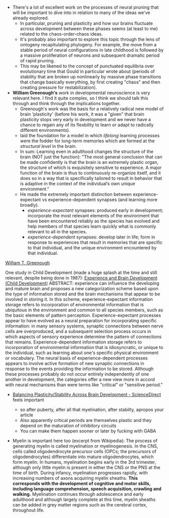 - There's a lot of excellent work on the processes of neural pruning that will be important to dive into in relation to many of the ideas we've already explored. 
    - In particular, pruning and plasticity and how our brains fluctuate across development between these phases seems (at least to me) related to the chaos-order-chaos ideas. 
    - It's probably also important to explore this topic through the lens of ontogeny recapitulating phylogeny. For example, the move from a stable period of neural configurations in late childhood is followed by a massive proliferation of neurons and subsequent dramatic period of rapid pruning. 
    - This may be likened to the concept of punctuated equilibria over evolutionary time that Gould in particular wrote about (periods of stability that are broken up nonlinearly by massive phase transitions that change basically everything, by first creating "chaos" and then creating pressure for restabilization). 
- **William Greenough's** work in developmental neuroscience is very relevant here. I find it quite complex, so I think we should talk this through and think through the implications together. 
    - Greenough's work was the basis for a relatively radical new model of brain 'plasticity' (before his work, it was a "given" that brain plasticity stops very early in development and we never have a chance to regain any of its flexbility to learn or adapt to radically different environments). 
    - laid the foundation for a model in which _lifelong_ learning processes were the fodder for long-term memories which are formed at the _structural level_ in the brain. 
    - In sum: Learning even in adulthood changes the structure of the brain (NOT just the function): "The most general conclusion that can be made confidently is that the brain is an extremely plastic organ, the structure of which is exquisitely sensitive to experience. A major function of the brain is thus to continuously re-organize itself, and it does so in a way that is specifically tailored to result in behavior that is adaptive in the context of the individual’s own unique environment."
    - He made the extremely important distinction between experience-expectant vs experience-dependent synapses (and learning more broadly).       
       - _experience-expectant_ synapses: produced early in development; incorporate the most relevant elements of the environment that have been encountered reliably as the species has evolved and help members of that species learn quickly what is commonly relevant to all in the species. 
       - _experience-dependent_ synapses: develop later in life; form in response to experiences that result in memories that are specific to that individual, and the unique environment encountered by that individual.

[William T. Greenough](https://en.wikipedia.org/wiki/William_T._Greenough)

One study in Child Development (made a huge splash at the time and still relevant, despite being done in 1987): [Experience and Brain Development (Child Development)](https://www.jstor.org/stable/1130197?seq=1) 
ABSTRACT: experience can influence the developing and mature brain and proposes a new categorization scheme based upon the type of information stored and the brain mechanisms that appear to be involved in storing it. In this scheme, experience-expectant information storage refers to incorporation of environmental information that is ubiquitous in the environment and common to all species members, such as the basic elements of pattern perception. Experience-expectant processes appear to have evolved as a neural preparation for incorporating specific information: in many sensory systems, synaptic connections between nerve cells are overproduced, and a subsequent selection process occurs in which aspects of sensory experience determine the pattern of connections that remains. Experience-dependent information storage refers to incorporation of environmental information that is idiosyncratic, or unique to the individual, such as learning about one's specific physical environment or vocabulary. The neural basis of experience-dependent processes appears to involve active formation of new synaptic connections in response to the events providing the information to be stored. Although these processes probably do not occur entirely independently of one another in development, the categories offer a new view more in accord with neural mechanisms than were terms like "critical" or "sensitive period."



- [Balancing Plasticity/Stability Across Brain Development - ScienceDirect](https://www.sciencedirect.com/science/article/pii/B9780444633279000011?via%3Dihub=) feels important
  - so after puberty, after all that myelination, after stabilty, apropos your article
  - Also apparently critical periods are themselves plastic and they depend on the maturation of inhibitory circuits
  - You can make them happen sooner or later by fucking with GABA
  


- Myelin is important here too (excerpt from Wikipedia): The process of generating myelin is called myelination or myelinogenesis. In the CNS, cells called oligodendrocyte precursor cells (OPCs; the precursors of oligodendrocytes) differentiate into mature oligodendrocytes, which form myelin. In humans, myelination begins early in the 3rd trimester, although only little myelin is present in either the CNS or the PNS at the time of birth. During infancy, myelination progresses rapidly, with increasing numbers of axons acquiring myelin sheaths. **This corresponds with the development of cognitive and motor skills, including language comprehension, speech acquisition, crawling and walking.** Myelination continues through adolescence and early adulthood and although largely complete at this time, myelin sheaths can be added in grey matter regions such as the cerebral cortex, throughout life.



